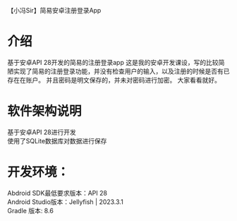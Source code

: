 【小冯Sir】简易安卓注册登录App
# 介绍
基于安卓API 28开发的简易的注册登录app
这是我的安卓开发课设，写的比较简陋实现了简易的注册登录功能，并没有检查用户的输入，以及注册的时候是否有已存在在账户。
并且密码是明文保存的，并未对密码进行加密。
大家看看就好。
# 软件架构说明
基于安卓API 28进行开发<br />
使用了SQLite数据库对数据进行保存<br />

# 开发环境：
Abdroid SDK最低要求版本：API 28<br />
Android Studio版本：Jellyfish | 2023.3.1<br />
Gradle 版本: 8.6<br />


